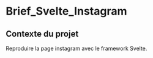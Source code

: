 # Brief_Svelte_Instagram


## Contexte du projet
Reproduire la page instagram avec le framework Svelte. 
